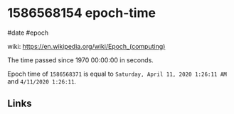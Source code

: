 # 1586568154 epoch-time
#date #epoch

wiki: https://en.wikipedia.org/wiki/Epoch_(computing)

The time passed since 1970 00:00:00 in seconds.

Epoch time of `1586568371` is equal to `Saturday, April 11, 2020 1:26:11 AM` and `4/11/2020 1:26:11`.



## Links
